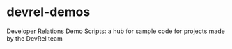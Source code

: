 # devrel-demos
Developer Relations Demo Scripts: a hub for sample code for projects made by the DevRel team 
